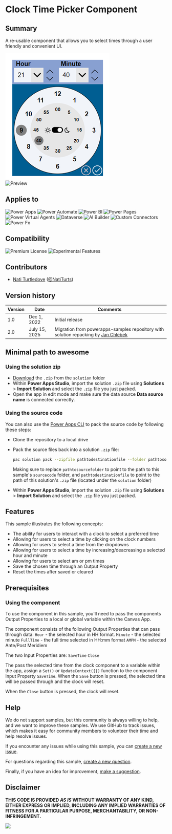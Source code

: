 # Clock Time Picker Component

## Summary

A re-usable component that allows you to select times through a user friendly and convenient UI.

![Preview](./assets/preview.png)  
![Preview](./assets/preview.gif)  

## Applies to

![Power Apps](https://img.shields.io/badge/Power%20Apps-Yes-green "Yes")
![Power Automate](https://img.shields.io/badge/Power%20Automate-No-red "No")
![Power BI](https://img.shields.io/badge/Power%20BI-No-red "No")
![Power Pages](https://img.shields.io/badge/Power%20Pages-No-red "No")
![Power Virtual Agents](https://img.shields.io/badge/Power%20Virtual%20Agents-No-red "No")
![Dataverse](https://img.shields.io/badge/Dataverse-No-red "No")
![AI Builder](https://img.shields.io/badge/AI%20Builder-No-red "No")
![Custom Connectors](https://img.shields.io/badge/Custom%20Connectors-No-red "No")
![Power Fx](https://img.shields.io/badge/Power%20Fx-No-red "No")


## Compatibility

![Premium License](https://img.shields.io/badge/Premium%20License-Not%20Required-red.svg "Premium license not required")
![Experimental Features](https://img.shields.io/badge/Experimental%20Features-No-red.svg "Does not rely on experimental features")


## Contributors
<!--
We use this section to recognize and promote your contributions. Please provide one author per line -- even if you worked together on it.

We'll only use the info you provided here. Make sure to include your full name, not just your GitHub username.

Provide a link to your GitHub profile to help others find more cool things you have done. The only link we'll accept is a link to your GitHub profile.

If you want to provide links to your social media, blog, and employer name, make sure to update your GitHub profile.
-->

* [Nati Turtledove](https://github.com/NatiTurts) ([@NatiTurts](https://www.twitter.com/NatiTurts))

## Version history

Version|Date|Comments
-------|----|--------
1.0|Dec 1, 2022|Initial release
2.0|July 15, 2025|Migration from powerapps-samples repository with solution repacking by [Jan Chlebek](https://github.com/jan-chlebek)

## Minimal path to awesome

### Using the solution zip

* [Download](./solution/clocktimepickercomponent_1_0_0_0.zip) the `.zip` from the `solution` folder
* Within **Power Apps Studio**, import the solution `.zip` file using **Solutions** > **Import Solution** and select the `.zip` file you just packed.
* Open the app in edit mode and make sure the data source **Data source name** is connected correctly.

### Using the source code

You can also use the [Power Apps CLI](https://docs.microsoft.com/powerapps/developer/data-platform/powerapps-cli) to pack the source code by following these steps:

* Clone the repository to a local drive
* Pack the source files back into a solution `.zip` file:

  ```bash
  pac solution pack --zipfile pathtodestinationfile --folder pathtosourcefolder --processCanvasApps
  ```

  Making sure to replace `pathtosourcefolder` to point to the path to this sample's `sourcecode` folder, and `pathtodestinationfile` to point to the path of this solution's `.zip` file (located under the `solution` folder)
* Within **Power Apps Studio**, import the solution `.zip` file using **Solutions** > **Import Solution** and select the `.zip` file you just packed.



## Features

This sample illustrates the following concepts:

* The ability for users to interact with a clock to select a preferred time
* Allowing for users to select a time by clicking on the clock numbers 
* Allowing for users to select a time from the dropdowns
* Allowing for users to select a time by increasing/deacreasing a selected hour and minute
* Allowing for users to select am or pm times
* Save the chosen time through an Output Property
* Reset the times after saved or cleared

## Prerequisites

### Using the component

To use the component in this sample, you'll need to pass the components Output Properties to a local or global variable within the Canvas App.

The component consists of the following Output Properties that can pass through data:
`Hour` - the selected hour in HH format.
`Minute` - the selected minute
`FullTime` - the full time selected in HH:mm format
`AMPM` - the selected Ante/Post Meridiem

The two Input Properties are:
`SaveTime`
`Close`

The pass the selected time from the clock component to a variable within the app, assign a `Set()` or `UpdateContext({})` function to the component Input Property `SaveTime`. When the `Save` button is pressed, the selected time will be passed through and the clock will reset.

When the `Close` button is pressed, the clock will reset.


## Help

We do not support samples, but this community is always willing to help, and we want to improve these samples. We use GitHub to track issues, which makes it easy for  community members to volunteer their time and help resolve issues.

If you encounter any issues while using this sample, you can [create a new issue](https://github.com/pnp/powerapps-samples/issues/new?assignees=&labels=Needs%3A+Triage+%3Amag%3A%2Ctype%3Abug-suspected&template=bug-report.yml&sample=clock-time-picker-component&authors=@NatiTurts&title=clock-time-picker-component%20-%20).

For questions regarding this sample, [create a new question](https://github.com/pnp/powerapps-samples/issues/new?assignees=&labels=Needs%3A+Triage+%3Amag%3A%2Ctype%3Abug-suspected&template=question.yml&sample=clock-time-picker-component&authors=@NatiTurts&title=clock-time-picker-component%20-%20).

Finally, if you have an idea for improvement, [make a suggestion](https://github.com/pnp/powerapps-samples/issues/new?assignees=&labels=Needs%3A+Triage+%3Amag%3A%2Ctype%3Abug-suspected&template=suggestion.yml&sample=clock-time-picker-component&authors=@NatiTurts&title=clock-time-picker-component%20-%20).

## Disclaimer

**THIS CODE IS PROVIDED *AS IS* WITHOUT WARRANTY OF ANY KIND, EITHER EXPRESS OR IMPLIED, INCLUDING ANY IMPLIED WARRANTIES OF FITNESS FOR A PARTICULAR PURPOSE, MERCHANTABILITY, OR NON-INFRINGEMENT.**

<img src="https://m365-visitor-stats.azurewebsites.net/powerplatform-samples/samples/clock-time-picker-component"  aria-hidden="true" />
